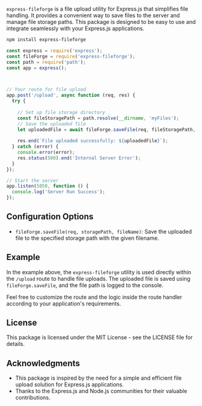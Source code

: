 `express-fileforge` is a file upload utility for Express.js that simplifies file handling. It provides a convenient way to save files to the server and manage file storage paths. This package is designed to be easy to use and integrate seamlessly with your Express.js applications.

```bash
npm install express-fileforge
```

```javascript
const express = require('express');
const fileForge = require('express-fileforge');
const path = require('path');
const app = express();



// Your route for file upload
app.post('/upload', async function (req, res) {
  try {
   
    // Set up file storage directory
    const fileStoragePath = path.resolve(__dirname, 'myFiles');
    // Save the uploaded file
    let uploadedFile = await fileForge.saveFile(req, fileStoragePath, 'abc.pdf');
    
    res.end(`File uploaded successfully: ${uploadedFile}`);
  } catch (error) {
    console.error(error);
    res.status(500).end('Internal Server Error');
  }
});

// Start the server
app.listen(5050, function () {
  console.log('Server Run Success');
});
```

## Configuration Options

- `fileForge.saveFile(req, storagePath, fileName)`: Save the uploaded file to the specified storage path with the given filename.

## Example

In the example above, the `express-fileforge` utility is used directly within the `/upload` route to handle file uploads. The uploaded file is saved using `fileForge.saveFile`, and the file path is logged to the console.

Feel free to customize the route and the logic inside the route handler according to your application's requirements.

## License

This package is licensed under the MIT License - see the LICENSE file for details.

## Acknowledgments

- This package is inspired by the need for a simple and efficient file upload solution for Express.js applications.
- Thanks to the Express.js and Node.js communities for their valuable contributions.